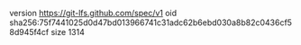 version https://git-lfs.github.com/spec/v1
oid sha256:75f7441025d0d47bd013966741c31adc62b6ebd030a8b82c0436cf58d945f4cf
size 1314
